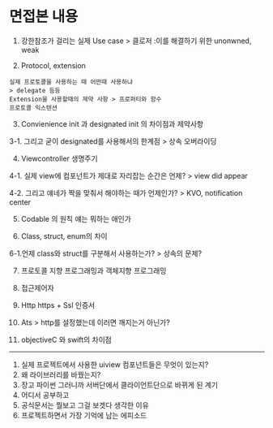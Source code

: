 #  면접본 내용 

1. 강한참조가 걸리는 실제 Use case > 클로저 :이를 해결하기 위한 unonwned, weak 

2. Protocol, extension
```
실제 프로토콜을 사용하는 때 어떤때 사용하냐
> delegate 등등
Extension을 사용할때의 제약 사항 > 프로퍼티와 함수
프로토콜 익스텐션
```

3. Convienience init 과 designated init 의 차이점과 제약사항 

3-1. 그리고 굳이 designated를 사용해서의 한계점 > 상속 오버라이딩

4. Viewcontroller 생명주기 

4-1. 실제 view에 컴포넌트가 제대로 자리잡는 순간은 언제? > view did appear

4-2. 그리고 얘네가 짝을 맞춰서 해야하는 때가 언제인가? > KVO, notification center 

5. Codable 의 원칙 얘는 뭐하는 애인가

6. Class, struct, enum의 차이

6-1.언제 class와 struct를 구분해서 사용하는가? > 상속의 문제? 

7. 프로토콜 지향 프로그래밍과 객체지향 프로그래밍 

8. 접근제어자 

9. Http https + Ssl 인증서 

10. Ats > http를 설정했는데 이러면 깨지는거 아닌가?

11. objectiveC 와 swift의 차이점 

<hr>

1. 실제 프로젝트에서 사용한 uiview 컴포넌트들은 무엇이 있는지?
2. 왜 라이브러리를 바꿨는지?
3. 장고 파이썬 그러니까 서버단에서 클라이언트단으로 바뀌게 된 계기
4. 어디서 공부하고
5. 공식문서는 뭘보고 그걸 보겟다 생각한 이유
6. 프로젝트하면서 가장 기억에 남는 에피소드
